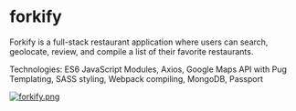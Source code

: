 # forkify

Forkify is a full-stack restaurant application where users can search, geolocate, review, and compile a list of their favorite restaurants.

Technologies: ES6 JavaScript Modules, Axios, Google Maps API with Pug Templating, SASS styling, Webpack compiling, MongoDB, Passport 

[![forkify.png](https://s15.postimg.cc/68hs6eerf/forkify.png)](https://postimg.cc/image/k264vg7cn/)
